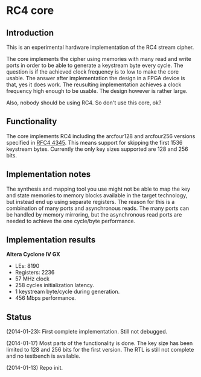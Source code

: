 # RC4 core #
## Introduction ##
This is an experimental hardware implementation of the RC4 stream cipher.

The core implements the cipher using memories with many read and write
ports in order to be able to generate a keystream byte every cycle. The
question is if the achieved clock frequency is to low to make the core
usable. The answer after implementation the design in a FPGA device is
that, yes it does work. The reusulting implementation achieves a clock
frequency high enough to be usable. The design however is rather large.

Also, nobody should be using RC4. So don't use this core, ok?


## Functionality ##
The core implements RC4 including the arcfour128 and arcfour256 versions
specified in [RFC4 4345](https://www.ietf.org/rfc/rfc4345.txt). This
means support for skipping the first 1536 keystream bytes. Currently the
only key sizes supported are 128 and 256 bits.


## Implementation notes ##
The synthesis and mapping tool you use might not be able to map the key
and state memories to memory blocks available in the target technology,
but instead end up using separate registers. The reason for this is a
combination of many ports and asynchronous reads. The many ports can be
handled by memory mirroring, but the asynchronous read ports are needed
to achieve the one cycle/byte performance.


## Implementation results ##
**Altera Cyclone IV GX**
 - LEs: 8190
 - Registers: 2236
 - 57 MHz clock
 - 258 cycles initialization latency.
 - 1 keystream byte/cycle during generation.
 - 456 Mbps performance.


## Status ##
(2014-01-23):
First complete implementation. Still not debugged.


(2014-01-17)
Most parts of the functionality is done. The key size
has been limited to 128 and 256 bits for the first version. The RTL is
still not complete and no testbench is available.


(2014-01-13)
Repo init.
